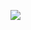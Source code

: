[![](https://mermaid.ink/img/pako:eNp9VF1vgjAU_StNn9BNs2dCTDa3B5OZLDN746XSKzajrWuLhjj97WspdIIoL7Tnnvt17oUjziQFHOOsIFq_MpIrwlOB7DOXQssCvhhKJhP0CTnTRlXetgS-BoVS_DSdjlM8wHiRxHTt3ufCmvw6VBqp1vbaN6wIK4bwORESBqNo69EmqNsJJR09iNDDs1Kkerfg2ZdzRrx-BzwwC3vxHB2NrtwCLVNADHg0amQRcPCnEdpLRgM3B3OTuDKKiTxQKRTQD8uvYp4um_Ws_1Z9RCQIhz4G3ErVB0vBfkpY0AGtnNBn5KZxrROh1JmjehiO0mtaAZd7uEvRW9nosBAbGXXF6PToIoQOk4Ss7XRJZmazEIsJgwoQudkuxNJKqPptmmoHdzVy1bg8TS2u0vGQ3O3iHju5bWom4EMe2swdp3apuz4UdmZ7K4Xf6psOd9LiR8xB2VFT-33XAVJstmBbxbE9UqK-U5yKk-WVO2q3-I0ymxDHG1JoeMSkNHJViQzHRpXQkpp_RMM6_QFz6Vxu)](https://mermaid.live/edit#pako:eNp9VF1vgjAU_StNn9BNs2dCTDa3B5OZLDN746XSKzajrWuLhjj97WspdIIoL7Tnnvt17oUjziQFHOOsIFq_MpIrwlOB7DOXQssCvhhKJhP0CTnTRlXetgS-BoVS_DSdjlM8wHiRxHTt3ufCmvw6VBqp1vbaN6wIK4bwORESBqNo69EmqNsJJR09iNDDs1Kkerfg2ZdzRrx-BzwwC3vxHB2NrtwCLVNADHg0amQRcPCnEdpLRgM3B3OTuDKKiTxQKRTQD8uvYp4um_Ws_1Z9RCQIhz4G3ErVB0vBfkpY0AGtnNBn5KZxrROh1JmjehiO0mtaAZd7uEvRW9nosBAbGXXF6PToIoQOk4Ss7XRJZmazEIsJgwoQudkuxNJKqPptmmoHdzVy1bg8TS2u0vGQ3O3iHju5bWom4EMe2swdp3apuz4UdmZ7K4Xf6psOd9LiR8xB2VFT-33XAVJstmBbxbE9UqK-U5yKk-WVO2q3-I0ymxDHG1JoeMSkNHJViQzHRpXQkpp_RMM6_QFz6Vxu)